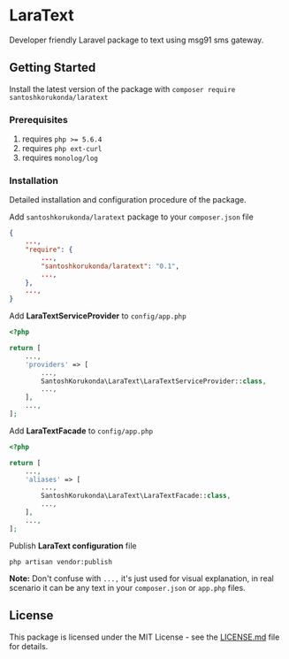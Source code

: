 # LaraText

Developer friendly Laravel package to text using msg91 sms gateway.

## Getting Started

Install the latest version of the package with ```composer require santoshkorukonda/laratext```

### Prerequisites

1. requires ```php >= 5.6.4```
2. requires ```php ext-curl```
3. requires ```monolog/log```

### Installation

Detailed installation and configuration procedure of the package.

Add ```santoshkorukonda/laratext``` package to your ```composer.json``` file

```json
{
    ...,
    "require": {
        ...,
        "santoshkorukonda/laratext": "0.1",
        ...,
    },
    ...,
}
```

Add **LaraTextServiceProvider** to ```config/app.php```

```php
<?php

return [
    ...,
    'providers' => [
        ...,
        SantoshKorukonda\LaraText\LaraTextServiceProvider::class,
        ...,
    ],
    ...,
];
```

Add **LaraTextFacade** to ```config/app.php```

```php
<?php

return [
    ...,
    'aliases' => [
        ...,
        SantoshKorukonda\LaraText\LaraTextFacade::class,
        ...,
    ],
    ...,
];
```

Publish **LaraText configuration** file

```php artisan vendor:publish```


**Note:** Don't confuse with ```...,``` it's just used for visual explanation, in real scenario it can be any text in your ```composer.json``` or ```app.php``` files.

## License

This package is licensed under the MIT License - see the [LICENSE.md](LICENSE.md) file for details.